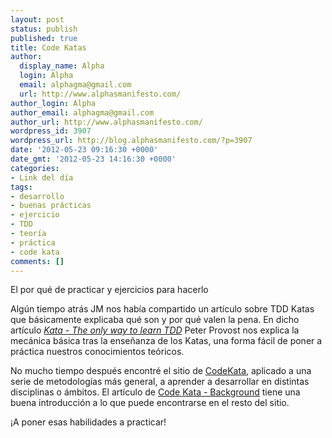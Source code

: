 ```yaml
---
layout: post
status: publish
published: true
title: Code Katas
author:
  display_name: Alpha
  login: Alpha
  email: alphagma@gmail.com
  url: http://www.alphasmanifesto.com/
author_login: Alpha
author_email: alphagma@gmail.com
author_url: http://www.alphasmanifesto.com/
wordpress_id: 3907
wordpress_url: http://blog.alphasmanifesto.com/?p=3907
date: '2012-05-23 09:16:30 +0000'
date_gmt: '2012-05-23 14:16:30 +0000'
categories:
- Link del día
tags:
- desarrollo
- buenas prácticas
- ejercicio
- TDD
- teoría
- práctica
- code kata
comments: []
---
```

El por qué de practicar y ejercicios para hacerlo


Algún tiempo atrás JM nos había compartido un artículo sobre TDD Katas que básicamente explicaba qué son y por qué valen la pena. En dicho artículo <a href="http://www.peterprovost.org//blog/2012/05/02/kata-the-only-way-to-learn-tdd/">_Kata - The only way to learn TDD_</a> Peter Provost nos explica la mecánica básica tras la enseñanza de los Katas, una forma fácil de poner a práctica nuestros conocimientos teóricos.

No mucho tiempo después encontré el sitio de <a href="http://codekata.pragprog.com/">CodeKata</a>, aplicado a una serie de metodologías más general, a aprender a desarrollar en distintas disciplinas o ámbitos. El artículo de <a href="http://codekata.pragprog.com/2007/01/code_kata_backg.html">Code Kata - Background</a> tiene una buena introducción a lo que puede encontrarse en el resto del sitio.

¡A poner esas habilidades a practicar!
